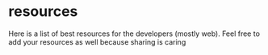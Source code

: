 # resources
Here is a list of best resources for the developers (mostly web). Feel free to add your resources as well because sharing is caring 
